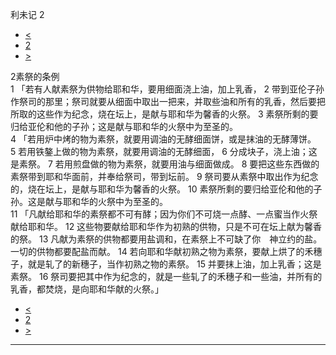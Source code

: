 ﻿





 利未记 2




* [<](bible/LEV01.md)
* [2](bible/LEV.md)
* [>](bible/LEV03.md)



 
2素祭的条例  
1 「若有人献素祭为供物给耶和华，要用细面浇上油，加上乳香， 
2 带到亚伦子孙作祭司的那里；祭司就要从细面中取出一把来，并取些油和所有的乳香，然后要把所取的这些作为纪念，烧在坛上，是献与耶和华为馨香的火祭。 
3 素祭所剩的要归给亚伦和他的子孙；这是献与耶和华的火祭中为至圣的。  
4 「若用炉中烤的物为素祭，就要用调油的无酵细面饼，或是抹油的无酵薄饼。 
5 若用铁鏊上做的物为素祭，就要用调油的无酵细面， 
6 分成块子，浇上油；这是素祭。 
7 若用煎盘做的物为素祭，就要用油与细面做成。 
8 要把这些东西做的素祭带到耶和华面前，并奉给祭司，带到坛前。 
9 祭司要从素祭中取出作为纪念的，烧在坛上，是献与耶和华为馨香的火祭。 
10 素祭所剩的要归给亚伦和他的子孙。这是献与耶和华的火祭中为至圣的。  
11 「凡献给耶和华的素祭都不可有酵；因为你们不可烧一点酵、一点蜜当作火祭献给耶和华。 
12 这些物要献给耶和华作为初熟的供物，只是不可在坛上献为馨香的祭。 
13 凡献为素祭的供物都要用盐调和，在素祭上不可缺了你　神立约的盐。一切的供物都要配盐而献。 
14 若向耶和华献初熟之物为素祭，要献上烘了的禾穗子，就是轧了的新穗子，当作初熟之物的素祭。 
15 并要抹上油，加上乳香；这是素祭。 
16 祭司要把其中作为纪念的，就是一些轧了的禾穗子和一些油，并所有的乳香，都焚烧，是向耶和华献的火祭。」 
* [<](bible/LEV01.md)
* [2](bible/LEV.md)
* [>](bible/LEV03.md)





---









